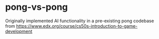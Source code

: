 # pong-vs-pong
Originally implemented AI functionality in a pre-existing pong codebase from https://www.edx.org/course/cs50s-introduction-to-game-development

